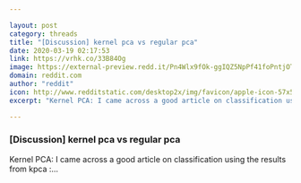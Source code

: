 ```yaml
---

layout: post
category: threads
title: "[Discussion] kernel pca vs regular pca"
date: 2020-03-19 02:17:53
link: https://vrhk.co/33B84Og
image: https://external-preview.redd.it/Pn4Wlx9fOk-ggIQZ5NpPf41foPntjOTg6FjYFf_1OC0.jpg?width=100&height=52.3560209424&auto=webp&crop=100:52.3560209424,smart&s=645f0c055089075ab5ccec7aa555b3efb34dc9ee
domain: reddit.com
author: "reddit"
icon: http://www.redditstatic.com/desktop2x/img/favicon/apple-icon-57x57.png
excerpt: "Kernel PCA: I came across a good article on classification using the results from kpca :..."

---
```


### [Discussion] kernel pca vs regular pca

Kernel PCA: I came across a good article on classification using the results from kpca :...